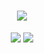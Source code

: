 <h1 align="center">
    <img src="https://readme-typing-svg.herokuapp.com/?font=Righteous&size=35&center=true&vCenter=true&width=500&height=70&duration=4000&lines=WELCOME!+👋;+I'm+Huy+Dang!;" />
</h1>
<div align="center">
    <img src="https://skillicons.dev/icons?i=bootstrap,html,css,vscode,github,postman,git" />
    <img src="https://skillicons.dev/icons?i=nodejs,javascript,express,mongodb" /><br>
</div>
